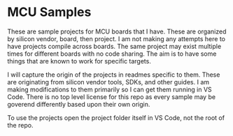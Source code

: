 # MCU Samples
These are sample projects for MCU boards that I have. These are organized by silicon vendor, board, then project. I am not making any attempts here to have projects compile across boards. The same project may exist multiple times for different boards with no code sharing. The aim is to have some things that are known to work for specific targets.

I will capture the origin of the projects in readmes specific to them. These are originating from silicon vendor tools, SDKs, and other guides. I am making modifications to them primarily so I can get them running in VS Code. There is no top level license for this repo as every sample may be goverend differently based upon their own origin.

To use the projects open the project folder itself in VS Code, not the root of the repo.
